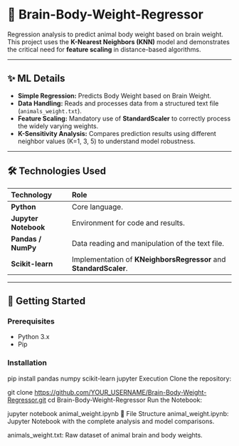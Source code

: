 # 🧠 Brain-Body-Weight-Regressor

Regression analysis to predict animal body weight based on brain weight. This project uses the **K-Nearest Neighbors (KNN)** model and demonstrates the critical need for **feature scaling** in distance-based algorithms.

---

## ✨ ML Details

* **Simple Regression:** Predicts Body Weight based on Brain Weight.
* **Data Handling:** Reads and processes data from a structured text file (`animals_weight.txt`).
* **Feature Scaling:** Mandatory use of **StandardScaler** to correctly process the widely varying weights.
* **K-Sensitivity Analysis:** Compares prediction results using different neighbor values (K=1, 3, 5) to understand model robustness.

---

## 🛠️ Technologies Used

| Technology | Role |
| :--- | :--- |
| **Python** | Core language. |
| **Jupyter Notebook** | Environment for code and results. |
| **Pandas / NumPy** | Data reading and manipulation of the text file. |
| **Scikit-learn** | Implementation of **KNeighborsRegressor** and **StandardScaler**. |

---

## 🚀 Getting Started

### Prerequisites
* Python 3.x
* Pip

### Installation

pip install pandas numpy scikit-learn jupyter
Execution
Clone the repository:


git clone https://github.com/YOUR_USERNAME/Brain-Body-Weight-Regressor.git
cd Brain-Body-Weight-Regressor
Run the Notebook:


jupyter notebook animal_weight.ipynb
📂 File Structure
animal_weight.ipynb: Jupyter Notebook with the complete analysis and model comparisons.

animals_weight.txt: Raw dataset of animal brain and body weights.
